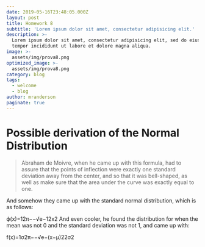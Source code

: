 ```yaml
---
date: 2019-05-16T23:48:05.000Z
layout: post
title: Homework 8
subtitle: 'Lorem ipsum dolor sit amet, consectetur adipisicing elit.'
description: >-
  Lorem ipsum dolor sit amet, consectetur adipisicing elit, sed do eiusmod
  tempor incididunt ut labore et dolore magna aliqua.
image: >-
  assets/img/prova8.png
optimized_image: >-
  assets/img/prova8.png
category: blog
tags:
  - welcome
  - blog
author: mranderson
paginate: true
---
```


<script type="text/javascript" id="MathJax-script" async
  src="https://cdn.jsdelivr.net/npm/mathjax@3/es5/tex-mml-chtml.js">
</script>
<script>
  MathJax = {
    tex: {
      inlineMath: [['$', '$']]
    }
  };
</script>


# Possible derivation of the Normal Distribution
> Abraham de Moivre, when he came up with this formula, had to assure that the points of inflection were exactly one standard deviation away from the center, and so that it was bell-shaped, as well as make sure that the area under the curve was exactly equal to one.

And somehow they came up with the standard normal distribution, which is as follows:

ϕ(x)=12π−−√e−12x2
And even cooler, he found the distribution for when the mean was not 0 and the standard deviation was not 1, and came up with:

f(x)=1σ2π−−√e−(x−μ)22σ2
